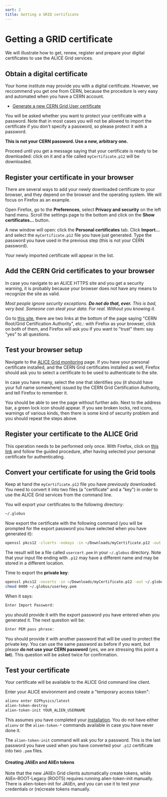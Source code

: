 ```yaml
---
sort: 2
title: Getting a GRID certificate
---
```


# Getting a GRID certificate

We will illustrate how to get, renew, register and prepare your digital certificates to use the ALICE Grid services.

## Obtain a digital certificate

Your home institute may provide you with a digital certificate. However, we reccommend you get one from CERN, because the procedure is very easy and automated when you have a CERN account.

* [Generate a new CERN Grid User certificate](https://ca.cern.ch/ca/user/Request.aspx?template=EE2User)

You will be asked whether you want to protect your certificate with a password. Note that in most cases you will not be allowed to import the certificate if you don't specify a password, so please protect it with a password.

**This is not your CERN password. Use a new, arbitrary one.**

Proceed until you get a message saying that your certificate is ready to be downloaded: click on it and a file called `myCertificate.p12` will be downloaded.

## Register your certificate in your browser

There are several ways to add your newly downloaded certificate to your browser, and they depend on the browser and the operating system. We will focus on Firefox as an example.

Open Firefox, go to the **Preferences**, select **Privacy and security** on the left hand menu. Scroll the settings page to the bottom and click on the **Show certificates...** button.

A new window will open: click the **Personal certificates** tab. Click **Import...** and select the `myCertificate.p12` file you have just generated. Type the password you have used in the previous step (this is not your CERN password).

Your newly imported certificate will appear in the list.

## Add the CERN Grid certificates to your browser

In case you navigate to an ALICE HTTPS site and you get a security warning, it is probably because your browser does not have any means to recognize the site as valid.

*Most people ignore security exceptions. **Do not do that, ever.** This is bad, very bad. Someone can steal your data. For real. Without you knowing it.*

Go to [this site](https://cafiles.cern.ch/cafiles/certificates/Grid.aspx), there are two links at the bottom of the page saying "CERN Root/Grid Certification Authority", etc.: with Firefox as your browser, click on both of them, and Firefox will ask you if you want to "trust" them: say "yes" to all questions.

## Test your browser setup

Navigate to the [ALICE Grid monitoring](https://alimonitor.cern.ch/) page. If you have your personal certificate installed, and the CERN Grid certificates installed as well, Firefox should ask you to select a certificate to be used to authenticate to the site.

In case you have many, select the one that identifies you (it should have your full name somewhere) issued by the CERN Grid Certification Authority, and tell Firefox to remember it.

You should be able to see the page without further ado. Next to the address bar, a green lock icon should appear. If you see broken locks, red icons, warnings of various kinds, then there is some kind of security problem and you should repeat the steps above.

## Register your certificate to the ALICE Grid

This operation needs to be performed only once. With Firefox, click on [this link](https://alien.web.cern.ch/content/register-alice-virtual-organization) and follow the guided procedure, after having selected your personal certificate for authenticating.

## Convert your certificate for using the Grid tools

Keep at hand the `myCertificate.p12` file you have previously downloaded. You need to convert it into two files (a "certificate" and a "key") in order to use the ALICE Grid services from the command line.

You will export your certificates to the following directory:
```bash
~/.globus
```

Now export the certificate with the following command (you will be prompted for the export password you have selected when you have generated it):
```bash
openssl pkcs12 -clcerts -nokeys -in ~/Downloads/myCertificate.p12 -out ~/.globus/usercert.pem
```

The result will be a file called `usercert.pem` in your `~/.globus` directory. Note that your input file ending with `.p12` may have a different name and may be stored in a different location.

Time to export the **private key**:
```bash
openssl pkcs12 -nocerts -in ~/Downloads/myCertificate.p12 -out ~/.globus/userkey.pem
chmod 0400 ~/.globus/userkey.pem
```
When it says:
```bash
Enter Import Password:
```
you should provide it with the export password you have entered when you generated it. The next question will be:
```bash
Enter PEM pass phrase:
```
You should provide it with another password that will be used to protect the private key. You can use the same password as before if you want, but please **do not use your CERN password** (yes, we are stressing this point a **lot**). This question will be asked twice for confirmation.

## Test your certificate

Your certificate will be available to the ALICE Grid command line client.

Enter your ALICE environment and create a "temporary access token":
```bash
alienv enter O2Physics/latest
alien-token-destroy
alien-token-init YOUR_ALIEN_USERNAME
```

This assumes you have completed your [installation](https://aliceo2group.github.io/analysis-framework/docs/gettingstarted/installing.html). You do not have either `alienv` or the `alien-token-*` commands available in case you have never done it.

The `alien-token-init` command will ask you for a password. This is the last password you have used when you have converted your `.p12` certificate into two `.pem` files.

#### Creating JAliEn and AliEn tokens
Note that the new JAliEn Grid clients automatically create tokens, while AliEn-ROOT-Legacy (ROOT5) requires running alien-token-init manually. There is alien-token-init for JAliEn, and you can use it to test your credentials or (re)create tokens manually.
